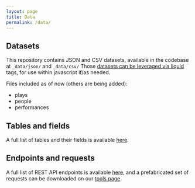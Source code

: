 ```yaml
---
layout: page
title: Data
permalink: /data/
---
```


## Datasets

This repository contains JSON and CSV datasets, available in the codebase at `_data/json/` and `_data/csv/` Those [datasets can be leveraged via liquid](https://jekyllrb.com/docs/datafiles/) tags, for use within javascript if/as needed.

Files included as of now (others are being added):

- plays
- people
- performances

## Tables and fields

A full list of tables and their fields is available [here](/database).

## Endpoints and requests

A full list of REST API endpoints is available [here](/endpoints), and a prefabricated set of requests can be downloaded on our [tools page](/tools).
